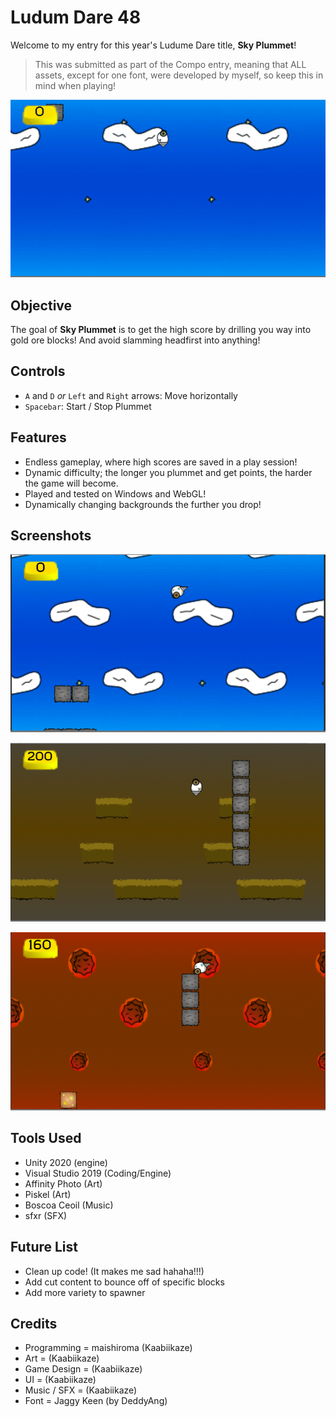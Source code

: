 # Ludum Dare 48

Welcome to my entry for this year's Ludume Dare title, **Sky Plummet**!

> This was submitted as part of the Compo entry, meaning that ALL assets, except for one font, were developed by myself, so keep this in mind when playing!

![demo](./Assets/Gameplay.gif)

## Objective

The goal of **Sky Plummet** is to get the high score by drilling you way into gold ore blocks! And avoid slamming headfirst into anything! 

## Controls

- `A` and `D` _or_ `Left` and `Right` arrows: Move horizontally
- `Spacebar`: Start / Stop Plummet

## Features
- Endless gameplay, where high scores are saved in a play session!
- Dynamic difficulty; the longer you plummet and get points, the harder the game will become.
- Played and tested on Windows and WebGL!
- Dynamically changing backgrounds the further you drop!

## Screenshots

![Gameplay_1](./Assets/Gameplay_1.png)

![Gameplay_2](./Assets/Gameplay_2.png)

![Gameplay_3](./Assets/Gameplay_3.png)

## Tools Used

- Unity 2020 (engine)
- Visual Studio 2019 (Coding/Engine)
- Affinity Photo (Art)
- Piskel (Art)
- Boscoa Ceoil (Music)
- sfxr (SFX)

## Future List

- Clean up code! (It makes me sad hahaha!!!)
- Add cut content to bounce off of specific blocks
- Add more variety to spawner

## Credits

- Programming = maishiroma (Kaabiikaze)
- Art = (Kaabiikaze)
- Game Design = (Kaabiikaze)
- UI = (Kaabiikaze)
- Music / SFX = (Kaabiikaze)
- Font = Jaggy Keen (by DeddyAng)
